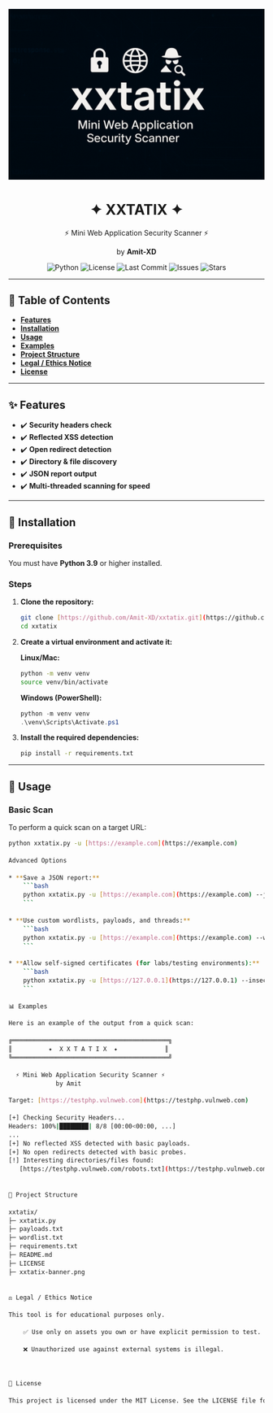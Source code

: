 <p align="center">
  <img src="xxtatix-banner.png" width="600" alt="XXTATIX Banner">
</p>

<h1 align="center">✦ XXTATIX ✦</h1>
<p align="center">⚡ Mini Web Application Security Scanner ⚡</p>
<p align="center">by <b>Amit-XD</b></p>

<p align="center">
  <img src="https://img.shields.io/badge/python-3.9%2B-blue" alt="Python">
  <img src="https://img.shields.io/github/license/Amit-XD/xxtatix" alt="License">
  <img src="https://img.shields.io/github/last-commit/Amit-XD/xxtatix" alt="Last Commit">
  <img src="https://img.shields.io/github/issues/Amit-XD/xxtatix" alt="Issues">
  <img src="https://img.shields.io/github/stars/Amit-XD/xxtatix?style=social" alt="Stars">
</p>

---

## 📑 Table of Contents
- [**Features**](#-features)
- [**Installation**](#-installation)
- [**Usage**](#-usage)
- [**Examples**](#-examples)
- [**Project Structure**](#-project-structure)
- [**Legal / Ethics Notice**](#️-legal--ethics-notice)
- [**License**](#-license)

---

## ✨ Features

* ✔️ **Security headers check**
* ✔️ **Reflected XSS detection**
* ✔️ **Open redirect detection**
* ✔️ **Directory & file discovery**
* ✔️ **JSON report output**
* ✔️ **Multi-threaded scanning for speed**

---

## 🚀 Installation

### **Prerequisites**
You must have **Python 3.9** or higher installed.

### **Steps**
1.  **Clone the repository:**
    ```bash
    git clone [https://github.com/Amit-XD/xxtatix.git](https://github.com/Amit-XD/xxtatix.git)
    cd xxtatix
    ```

2.  **Create a virtual environment and activate it:**

    **Linux/Mac:**
    ```bash
    python -m venv venv
    source venv/bin/activate
    ```

    **Windows (PowerShell):**
    ```powershell
    python -m venv venv
    .\venv\Scripts\Activate.ps1
    ```

3.  **Install the required dependencies:**
    ```bash
    pip install -r requirements.txt
    ```

---

## 📖 Usage

### **Basic Scan**
To perform a quick scan on a target URL:
```bash
python xxtatix.py -u [https://example.com](https://example.com)

Advanced Options

* **Save a JSON report:**
    ```bash
    python xxtatix.py -u [https://example.com](https://example.com) --json report.json
    ```

* **Use custom wordlists, payloads, and threads:**
    ```bash
    python xxtatix.py -u [https://example.com](https://example.com) --wordlist wordlist.txt --payloads payloads.txt --threads 20
    ```

* **Allow self-signed certificates (for labs/testing environments):**
    ```bash
    python xxtatix.py -u [https://127.0.0.1](https://127.0.0.1) --insecure
    ```

📊 Examples

Here is an example of the output from a quick scan:

╔═══════════════════════════════════════════╗
║          ✦  X X T A T I X  ✦             ║
╚═══════════════════════════════════════════╝

  ⚡ Mini Web Application Security Scanner ⚡
             by Amit

Target: [https://testphp.vulnweb.com](https://testphp.vulnweb.com)

[+] Checking Security Headers...
Headers: 100%|████████| 8/8 [00:00<00:00, ...]
...
[+] No reflected XSS detected with basic payloads.
[+] No open redirects detected with basic probes.
[!] Interesting directories/files found:
   [https://testphp.vulnweb.com/robots.txt](https://testphp.vulnweb.com/robots.txt)  [200]


📂 Project Structure

xxtatix/
├─ xxtatix.py
├─ payloads.txt
├─ wordlist.txt
├─ requirements.txt
├─ README.md
├─ LICENSE
├─ xxtatix-banner.png


⚖️ Legal / Ethics Notice

This tool is for educational purposes only.

    ✅ Use only on assets you own or have explicit permission to test.

    ❌ Unauthorized use against external systems is illegal.



📜 License

This project is licensed under the MIT License. See the LICENSE file for full details.





